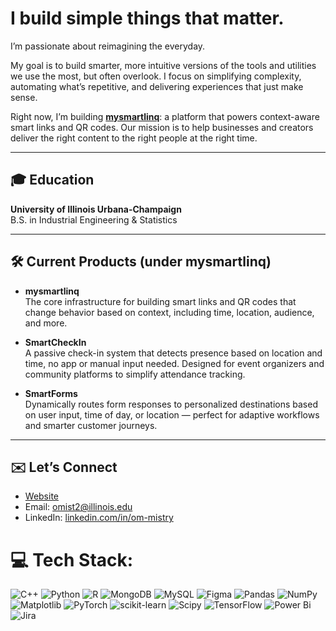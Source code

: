 # I build simple things that matter.

I’m passionate about reimagining the everyday.  

My goal is to build smarter, more intuitive versions of the tools and utilities we use the most, but often overlook. I focus on simplifying complexity, automating what’s repetitive, and delivering experiences that just make sense.

Right now, I’m building **[mysmartlinq](https://mysmartlinq.com)**: a platform that powers context-aware smart links and QR codes. Our mission is to help businesses and creators deliver the right content to the right people at the right time.

---

## 🎓 Education

**University of Illinois Urbana-Champaign**  
B.S. in Industrial Engineering & Statistics

---

## 🛠️ Current Products (under mysmartlinq)

- **mysmartlinq**  
  The core infrastructure for building smart links and QR codes that change behavior based on context, including time, location, audience, and more.

- **SmartCheckIn**  
  A passive check-in system that detects presence based on location and time, no app or manual input needed. Designed for event organizers and community platforms to simplify attendance tracking.

- **SmartForms**  
  Dynamically routes form responses to personalized destinations based on user input, time of day, or location — perfect for adaptive workflows and smarter customer journeys.

---

## ✉️ Let’s Connect

- [Website](https://ommistry.netlify.app/)
- Email: omist2@illinois.edu
- LinkedIn: [linkedin.com/in/om-mistry](https://www.linkedin.com/in/om-mistry/)

# 💻 Tech Stack:
![C++](https://img.shields.io/badge/c++-%2300599C.svg?style=for-the-badge&logo=c%2B%2B&logoColor=white) ![Python](https://img.shields.io/badge/python-3670A0?style=for-the-badge&logo=python&logoColor=ffdd54) ![R](https://img.shields.io/badge/r-%23276DC3.svg?style=for-the-badge&logo=r&logoColor=white) ![MongoDB](https://img.shields.io/badge/MongoDB-%234ea94b.svg?style=for-the-badge&logo=mongodb&logoColor=white) ![MySQL](https://img.shields.io/badge/mysql-%2300000f.svg?style=for-the-badge&logo=mysql&logoColor=white) ![Figma](https://img.shields.io/badge/figma-%23F24E1E.svg?style=for-the-badge&logo=figma&logoColor=white) ![Pandas](https://img.shields.io/badge/pandas-%23150458.svg?style=for-the-badge&logo=pandas&logoColor=white) ![NumPy](https://img.shields.io/badge/numpy-%23013243.svg?style=for-the-badge&logo=numpy&logoColor=white) ![Matplotlib](https://img.shields.io/badge/Matplotlib-%23ffffff.svg?style=for-the-badge&logo=Matplotlib&logoColor=black) ![PyTorch](https://img.shields.io/badge/PyTorch-%23EE4C2C.svg?style=for-the-badge&logo=PyTorch&logoColor=white) ![scikit-learn](https://img.shields.io/badge/scikit--learn-%23F7931E.svg?style=for-the-badge&logo=scikit-learn&logoColor=white) ![Scipy](https://img.shields.io/badge/SciPy-%230C55A5.svg?style=for-the-badge&logo=scipy&logoColor=%white) ![TensorFlow](https://img.shields.io/badge/TensorFlow-%23FF6F00.svg?style=for-the-badge&logo=TensorFlow&logoColor=white) ![Power Bi](https://img.shields.io/badge/power_bi-F2C811?style=for-the-badge&logo=powerbi&logoColor=black) ![Jira](https://img.shields.io/badge/jira-%230A0FFF.svg?style=for-the-badge&logo=jira&logoColor=white)


<!-- Proudly created with GPRM ( https://gprm.itsvg.in ) -->
<!---
OmMistry25/OmMistry25 is a ✨ special ✨ repository because its `README.md` (this file) appears on your GitHub profile.
You can click the Preview link to take a look at your changes.
--->
